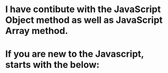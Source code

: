 <!-- 
In this sesction, we are mostly going the check the knowledge of the Array and Object methods and all.
stay tune for learning every logical concepts of JS. 
 -->

# I have contibute with the JavaScript Object method as well as JavaScript Array method.

# If you are new to the Javascript, starts with the below:
<!-- 
    Array Method
    Object Method
    AlgoBasicToIntermediate
    AlgoIntermediateToAdvance 
 -->